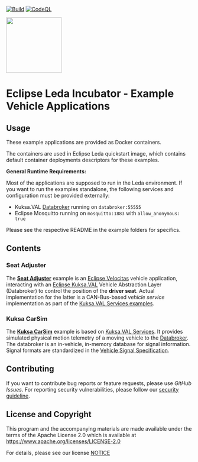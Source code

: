 [![Build](https://github.com/eclipse-leda/leda-example-applications/actions/workflows/build.yml/badge.svg)](https://github.com/eclipse-leda/leda-example-applications/actions/workflows/build.yml)
[![CodeQL](https://github.com/eclipse-leda/leda-example-applications/workflows/CodeQL/badge.svg)](https://github.com/eclipse-leda/leda-example-applications/actions?query=workflow%3ACodeQL)

<img src="https://eclipse-leda.github.io/leda/assets/eclipse-leda.png" height="150">

# Eclipse Leda Incubator - Example Vehicle Applications

## Usage

These example applications are provided as Docker containers.

The containers are used in Eclipse Leda quickstart image, which contains default container deployments descriptors for these examples.

**General Runtime Requirements:**

Most of the applications are supposed to run in the Leda environment. If you want to run the examples standalone, the following services and configuration must be provided externally:

- Kuksa.VAL [Databroker](https://github.com/eclipse/kuksa.val/tree/master/kuksa_databroker) running on `databroker:55555`
- Eclipse Mosquitto running on `mosquitto:1883` with `allow_anonymous: true`

Please see the respective README in the example folders for specifics.

## Contents

### Seat Adjuster

The **[Seat Adjuster](seat-adjuster/)** example is an [Eclipse Velocitas](https://github.com/eclipse-velocitas) vehicle application,
interacting with an [Eclipse Kuksa.VAL](https://github.com/eclipse/kuksa.val) Vehicle Abstraction Layer (Databroker)
to control the position of the **driver seat**. Actual implementation for the latter is a CAN-Bus-based *vehicle service* implementation
as part of the [Kuksa.VAL Services examples](https://github.com/eclipse/kuksa.val.services/tree/main/seat_service).

### Kuksa CarSim

The **[Kuksa CarSim](kuksa-carsim)** example is based on [Kuksa.VAL Services](https://github.com/eclipse/kuksa.val.services/tree/main).
It provides simulated physical motion telemetry of a moving vehicle to the [Databroker](https://github.com/eclipse/kuksa.val/tree/master/kuksa_databroker).
The databroker is an in-vehicle, in-memory database for signal information. Signal formats are standardized in the [Vehicle Signal Specification](https://github.com/COVESA/vehicle_signal_specification).

## Contributing

If you want to contribute bug reports or feature requests, please use *GitHub Issues*.
For reporting security vulnerabilities, please follow our [security guideline](https://eclipse-leda.github.io/leda/docs/project-info/security/).

## License and Copyright

This program and the accompanying materials are made available under the
terms of the Apache License 2.0 which is available at
https://www.apache.org/licenses/LICENSE-2.0

For details, please see our license [NOTICE](NOTICE.md)
